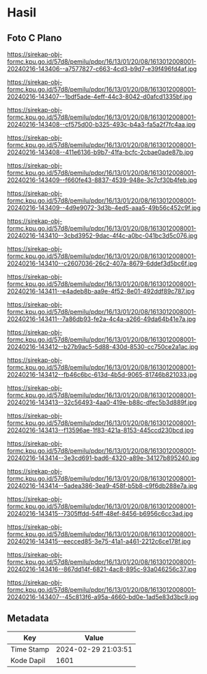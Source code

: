 # Hasil

## Foto C Plano

https://sirekap-obj-formc.kpu.go.id/57d8/pemilu/pdpr/16/13/01/20/08/1613012008001-20240216-143406--a7577827-c663-4cd3-b9d7-e39f496fd4af.jpg

https://sirekap-obj-formc.kpu.go.id/57d8/pemilu/pdpr/16/13/01/20/08/1613012008001-20240216-143407--1bdf5ade-4eff-44c3-8042-d0afcd1335bf.jpg

https://sirekap-obj-formc.kpu.go.id/57d8/pemilu/pdpr/16/13/01/20/08/1613012008001-20240216-143408--cf575d00-b325-493c-b4a3-fa5a2f7fc4aa.jpg

https://sirekap-obj-formc.kpu.go.id/57d8/pemilu/pdpr/16/13/01/20/08/1613012008001-20240216-143408--411e6136-b9b7-41fa-bcfc-2cbae0ade87b.jpg

https://sirekap-obj-formc.kpu.go.id/57d8/pemilu/pdpr/16/13/01/20/08/1613012008001-20240216-143409--f660fe43-8837-4539-948e-3c7cf30b4feb.jpg

https://sirekap-obj-formc.kpu.go.id/57d8/pemilu/pdpr/16/13/01/20/08/1613012008001-20240216-143409--4d9e9072-3d3b-4ed5-aaa5-49b56c452c9f.jpg

https://sirekap-obj-formc.kpu.go.id/57d8/pemilu/pdpr/16/13/01/20/08/1613012008001-20240216-143410--3cbd3952-9dac-4f4c-a0bc-041bc3d5c076.jpg

https://sirekap-obj-formc.kpu.go.id/57d8/pemilu/pdpr/16/13/01/20/08/1613012008001-20240216-143410--c2607036-26c2-407a-8679-6ddef3d5bc6f.jpg

https://sirekap-obj-formc.kpu.go.id/57d8/pemilu/pdpr/16/13/01/20/08/1613012008001-20240216-143411--e4adeb8b-aa9e-4f52-8e01-492ddf89c787.jpg

https://sirekap-obj-formc.kpu.go.id/57d8/pemilu/pdpr/16/13/01/20/08/1613012008001-20240216-143411--7a86db93-fe2a-4c4a-a266-49da64b41e7a.jpg

https://sirekap-obj-formc.kpu.go.id/57d8/pemilu/pdpr/16/13/01/20/08/1613012008001-20240216-143412--b27b9ac5-5d88-430d-8530-cc750ce2a1ac.jpg

https://sirekap-obj-formc.kpu.go.id/57d8/pemilu/pdpr/16/13/01/20/08/1613012008001-20240216-143412--fb46c6bc-613d-4b5d-9065-81746b821033.jpg

https://sirekap-obj-formc.kpu.go.id/57d8/pemilu/pdpr/16/13/01/20/08/1613012008001-20240216-143413--32c56493-4aa0-419e-b88c-dfec5b3d889f.jpg

https://sirekap-obj-formc.kpu.go.id/57d8/pemilu/pdpr/16/13/01/20/08/1613012008001-20240216-143413--f13596ae-1f83-421a-8153-445ccd230bcd.jpg

https://sirekap-obj-formc.kpu.go.id/57d8/pemilu/pdpr/16/13/01/20/08/1613012008001-20240216-143414--3e3cd691-bad6-4320-a89e-34127b895240.jpg

https://sirekap-obj-formc.kpu.go.id/57d8/pemilu/pdpr/16/13/01/20/08/1613012008001-20240216-143414--5adea386-3ea9-458f-b5b8-c9f6db288e7a.jpg

https://sirekap-obj-formc.kpu.go.id/57d8/pemilu/pdpr/16/13/01/20/08/1613012008001-20240216-143415--7305ffdd-54ff-48ef-8456-b6956c6cc3ad.jpg

https://sirekap-obj-formc.kpu.go.id/57d8/pemilu/pdpr/16/13/01/20/08/1613012008001-20240216-143415--eecced85-3e75-41a1-a461-2212c6ce178f.jpg

https://sirekap-obj-formc.kpu.go.id/57d8/pemilu/pdpr/16/13/01/20/08/1613012008001-20240216-143416--867dd14f-6821-4ac8-895c-93a046256c37.jpg

https://sirekap-obj-formc.kpu.go.id/57d8/pemilu/pdpr/16/13/01/20/08/1613012008001-20240216-143407--45c813f6-a95a-4660-bd0e-1ad5e83d3bc9.jpg


## Metadata

| Key        | Value               |
| ---------- | ------------------- |
| Time Stamp | 2024-02-29 21:03:51 |
| Kode Dapil | 1601                |



